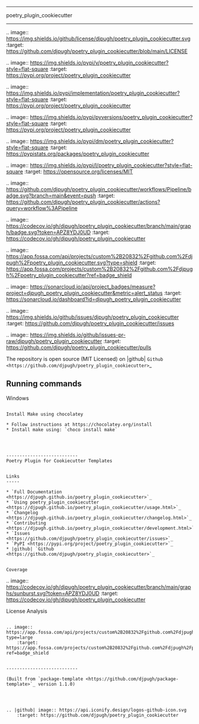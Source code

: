 ************************
poetry_plugin_cookiecutter
************************

.. image:: https://img.shields.io/github/license/djpugh/poetry_plugin_cookiecutter.svg
    :target: https://github.com/djpugh/poetry_plugin_cookiecutter/blob/main/LICENSE

.. image:: https://img.shields.io/pypi/v/poetry_plugin_cookiecutter?style=flat-square
    :target: https://pypi.org/project/poetry_plugin_cookiecutter

.. image:: https://img.shields.io/pypi/implementation/poetry_plugin_cookiecutter?style=flat-square
    :target: https://pypi.org/project/poetry_plugin_cookiecutter

.. image:: https://img.shields.io/pypi/pyversions/poetry_plugin_cookiecutter?style=flat-square
    :target: https://pypi.org/project/poetry_plugin_cookiecutter

.. image:: https://img.shields.io/pypi/dm/poetry_plugin_cookiecutter?style=flat-square
    :target: https://pypistats.org/packages/poetry_plugin_cookiecutter

.. image:: https://img.shields.io/pypi/l/poetry_plugin_cookiecutter?style=flat-square
    :target: https://opensource.org/licenses/MIT

.. image:: https://github.com/djpugh/poetry_plugin_cookiecutter/workflows/Pipeline/badge.svg?branch=main&event=push
    :target: https://github.com/djpugh/poetry_plugin_cookiecutter/actions?query=workflow%3APipeline

.. image:: https://codecov.io/gh/djpugh/poetry_plugin_cookiecutter/branch/main/graph/badge.svg?token=APZ8YDJ0UD
    :target: https://codecov.io/gh/djpugh/poetry_plugin_cookiecutter

.. image:: https://app.fossa.com/api/projects/custom%2B20832%2Fgithub.com%2Fdjpugh%2Fpoetry_plugin_cookiecutter.svg?type=shield
    :target: https://app.fossa.com/projects/custom%2B20832%2Fgithub.com%2Fdjpugh%2Fpoetry_plugin_cookiecutter?ref=badge_shield

.. image:: https://sonarcloud.io/api/project_badges/measure?project=djpugh_poetry_plugin_cookiecutter&metric=alert_status
    :target: https://sonarcloud.io/dashboard?id=djpugh_poetry_plugin_cookiecutter

.. image:: https://img.shields.io/github/issues/djpugh/poetry_plugin_cookiecutter
    :target: https://github.com/djpugh/poetry_plugin_cookiecutter/issues

.. image:: https://img.shields.io/github/issues-pr-raw/djpugh/poetry_plugin_cookiecutter
    :target: https://github.com/djpugh/poetry_plugin_cookiecutter/pulls

The repository is open source (MIT Licensed) on |github| `Github <https://github.com/djpugh/poetry_plugin_cookiecutter>`_


Running commands
----------------

Windows
~~~~~~~

Install Make using chocolatey

* Follow instructions at https://chocolatey.org/install
* Install make using: `choco install make`




---------------------------
Poetry Plugin for Cookiecutter Templates


Links
-----

* `Full Documentation <https://djpugh.github.io/poetry_plugin_cookiecutter>`_
* `Using poetry_plugin_cookiecutter <https://djpugh.github.io/poetry_plugin_cookiecutter/usage.html>`_
* `Changelog <https://djpugh.github.io/poetry_plugin_cookiecutter/changelog.html>`_
* `Contributing <https://djpugh.github.io/poetry_plugin_cookiecutter/development.html>`_
* `Issues <https://github.com/djpugh/poetry_plugin_cookiecutter/issues>`_
* `PyPI <https://pypi.org/project/poetry_plugin_cookiecutter>`_
* |github| `Github <https://github.com/djpugh/poetry_plugin_cookiecutter>`_


Coverage
~~~~~~~~

.. image:: https://codecov.io/gh/djpugh/poetry_plugin_cookiecutter/branch/main/graphs/sunburst.svg?token=APZ8YDJ0UD
    :target: https://codecov.io/gh/djpugh/poetry_plugin_cookiecutter

License Analysis
~~~~~~~~~~~~~~~~

.. image:: https://app.fossa.com/api/projects/custom%2B20832%2Fgithub.com%2Fdjpugh%2Fpoetry_plugin_cookiecutter.svg?type=large
    :target: https://app.fossa.com/projects/custom%2B20832%2Fgithub.com%2Fdjpugh%2Fpoetry_plugin_cookiecutter?ref=badge_shield


---------------------------

(Built from `package-template <https://github.com/djpugh/package-template>`_ version 1.1.0)




.. |github| image:: https://api.iconify.design/logos-github-icon.svg
    :target: https://github.com/djpugh/poetry_plugin_cookiecutter